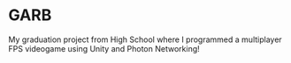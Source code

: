 # GARB
 
My graduation project from High School where I programmed a multiplayer FPS videogame using Unity and Photon Networking! 
